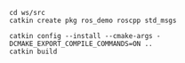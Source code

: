 ```shell
cd ws/src
catkin create pkg ros_demo roscpp std_msgs
```

```shell
catkin config --install --cmake-args -DCMAKE_EXPORT_COMPILE_COMMANDS=ON ..
catkin build
```
